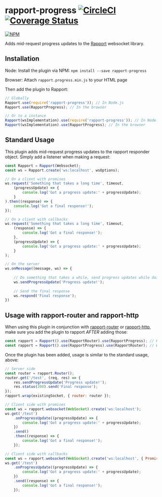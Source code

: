 # rapport-progress [![CircleCI](https://circleci.com/gh/miratronix/rapport-progress.svg?style=shield)](https://circleci.com/gh/miratronix/rapport-progress) [![Coverage Status](https://coveralls.io/repos/github/miratronix/rapport-progress/badge.svg)](https://coveralls.io/github/miratronix/rapport-progress)
[![NPM](https://nodei.co/npm/rapport-progress.png)](https://npmjs.org/package/rapport-progress)

Adds mid-request progress updates to the [Rapport](https://github.com/miratronix/rapport) websocket library.

## Installation
Node: Install the plugin via NPM: `npm install --save rapport-progress`

Browser: Attach `rapport.progress.min.js` to your HTML page

Then add the plugin to Rapport:
```javascript
// Globally
Rapport.use(require('rapport-progress')); // In Node.js
Rapport.use(RapportProgress); // In the browser

// Or to a instance
Rapport(wsImplementation).use(require('rapport-progress')); // In Node.js
Rapport(wsImplementation).use(RapportProgress); // In the browser
```

## Standard Usage
This plugin adds mid-request progress updates to the rapport responder object. Simply add a listener when making a request:
```javascript
const Rapport = Rapport(Websocket);
const ws = Rapport.create('ws:localhost', wsOptions);

// On a client with promises
ws.request('Something that takes a long time', timeout, 
    (progressUpdate) => {
        console.log('Got a progress update:' + progressUpdate);
    }
).then((response) => {
    console.log('Got a final response!');
});

// On a client with callbacks
ws.request('Something that takes a long time', timeout, 
    (response) => {
        console.log('Got a final response!');
    },
    (progressUpdate) => {
        console.log('Got a progress update:' + progressUpdate);
    }
);

// On the server
ws.onMessage((message, ws) => {
    
    // Do something that takes a while, send progress updates while doing so
    ws.sendProgressUpdate('Progress update!');
    
    // Send the final response
    ws.respond('Final response');
})
```

## Usage with rapport-router and rapport-http
When using this plugin in conjunction with [rapport-router](https://github.com/miratronix/rapport-router) or [rapport-http](https://github.com/miratronix/rapport-http), make sure you add the plugin to rapport _AFTER_ adding those:
```javascript
const rapport = Rapport().use(RapportRouter).use(RapportProgress); // Right
const rapport = Rapport().use(RapportProgress).use(RapportRouter); // Wrong!
```

Once the plugin has been added, usage is similar to the standard usage, above:

```javascript
// Server side
const router = rapport.Router();
router.get('/test', (req, res) => {
    res.sendProgressUpdate('Progress update!');
    res.status(200).send('Final response');
});
rapport.wrap(existingSocket, { router: router });

// Client side with promises
const ws = rapport.websocket(WebSocket).create('ws:localhost');
ws.get('/test')
    .onProgressUpdate((progressUpdate) => {
        console.log('Got a progress update:' + progressUpdate);
    })
    .send()
    .then((response) => {
        console.log('Got a final response!');
    });

// Client side with callbacks
const ws = rapport.websocket(WebSocket).create('ws:localhost', { Promise: false });
ws.get('/test')
    .onProgressUpdate((progressUpdate) => {
        console.log('Got a progress update:' + progressUpdate);
    })
    .send((response) => {
        console.log('Got a final response!');
    });
```
